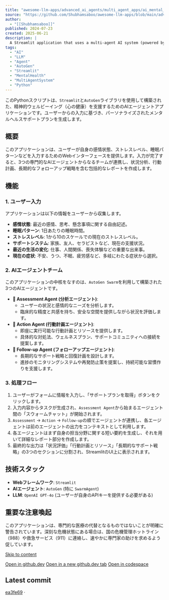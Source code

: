 ```yaml
---
title: "awesome-llm-apps/advanced_ai_agents/multi_agent_apps/ai_mental_wellbeing_agent/ai_mental_wellbeing_agent.py at main · Shubhamsaboo/awesome-llm-apps"
source: "https://github.com/Shubhamsaboo/awesome-llm-apps/blob/main/advanced_ai_agents/multi_agent_apps/ai_mental_wellbeing_agent/ai_mental_wellbeing_agent.py"
author:
  - "[[Shubhamsaboo]]"
published: 2024-07-23
created: 2025-06-21
description: |
  A Streamlit application that uses a multi-agent AI system (powered by Autogen and OpenAI's GPT-4o) to generate a personalized mental health support plan. It gathers user input on their emotional state, stress, and symptoms, then uses three specialized agents (Assessment, Action, and Follow-up) to create a comprehensive report.
tags:
  - "AI"
  - "LLM"
  - "Agent"
  - "AutoGen"
  - "Streamlit"
  - "MentalHealth"
  - "MultiAgentSystem"
  - "Python"
---
```


このPythonスクリプトは、`Streamlit`と`AutoGen`ライブラリを使用して構築された、精神的ウェルビーイング（心の健康）を支援するためのAIエージェントアプリケーションです。ユーザーからの入力に基づき、パーソナライズされたメンタルヘルスサポートプランを生成します。

## 概要

このアプリケーションは、ユーザーが自身の感情状態、ストレスレベル、睡眠パターンなどを入力するためのWebインターフェースを提供します。入力が完了すると、3つの専門的なAIエージェントからなるチームが連携し、状況分析、行動計画、長期的なフォローアップ戦略を含む包括的なレポートを作成します。

## 機能

### 1. ユーザー入力

アプリケーションは以下の情報をユーザーから収集します。

- **感情状態**: 最近の感情、思考、懸念事項に関する自由記述。
- **睡眠パターン**: 1日あたりの睡眠時間。
- **ストレスレベル**: 1から10のスケールでの現在のストレスレベル。
- **サポートシステム**: 家族、友人、セラピストなど、現在の支援状況。
- **最近の生活の変化**: 仕事、人間関係、喪失体験などの重要な出来事。
- **現在の症状**: 不安、うつ、不眠、疲労感など、多岐にわたる症状から選択。

### 2. AIエージェントチーム

このアプリケーションの中核をなすのは、`AutoGen Swarm`を利用して構築された3つのAIエージェントです。

- **🧠 Assessment Agent (分析エージェント)**:
  - ユーザーの状況と感情的なニーズを分析します。
  - 臨床的な精度と共感を持ち、安全な空間を提供しながら状況を評価します。
- **🎯 Action Agent (行動計画エージェント)**:
  - 即座に実行可能な行動計画とリソースを提供します。
  - 具体的な対処法、ウェルネスプラン、サポートコミュニティへの接続を提案します。
- **🔄 Follow-up Agent (フォローアップエージェント)**:
  - 長期的なサポート戦略と回復計画を設計します。
  - 進捗のモニタリングシステムや再発防止策を提案し、持続可能な習慣作りを支援します。

### 3. 処理フロー

1. ユーザーがフォームに情報を入力し、「サポートプランを取得」ボタンをクリックします。
2. 入力内容からタスクが生成され、`Assessment Agent`から始まるエージェント間の「スウォームチャット」が開始されます。
3. `Assessment` → `Action` → `Follow-up`の順でエージェントが連携し、各エージェントは前のエージェントの出力をコンテキストとして利用します。
4. 各エージェントはまず自身の担当分野に関する短い要約を生成し、それを用いて詳細なレポート部分を作成します。
5. 最終的な出力は「状況評価」「行動計画とリソース」「長期的なサポート戦略」の3つのセクションに分割され、StreamlitのUI上に表示されます。

## 技術スタック

- **Webフレームワーク**: `Streamlit`
- **AIエージェント**: `AutoGen` (特に `SwarmAgent`)
- **LLM**: `OpenAI GPT-4o` (ユーザーが自身のAPIキーを提供する必要がある)

## 重要な注意喚起

このアプリケーションは、専門的な医療の代替となるものではないことが明確に警告されています。深刻な危機状態にある場合は、国の危機管理ホットライン（988）や救急サービス（911）に連絡し、速やかに専門家の助けを求めるよう促しています。

[Skip to content](https://github.com/Shubhamsaboo/awesome-llm-apps/blob/main/advanced_ai_agents/multi_agent_apps/ai_mental_wellbeing_agent/#start-of-content)

[Open in github.dev](https://github.dev/) [Open in a new github.dev tab](https://github.dev/) [Open in codespace](https://github.com/codespaces/new/Shubhamsaboo/awesome-llm-apps/tree/main?resume=1)

## Latest commit

[ea3fe69](https://github.com/Shubhamsaboo/awesome-llm-apps/commit/ea3fe6913b5a3f8178d2405f9f87f85947cc76c6) ·
